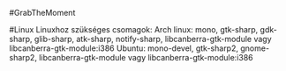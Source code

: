 #GrabTheMoment

#Linux
Linuxhoz szükséges csomagok:
Arch linux: mono, gtk-sharp, gdk-sharp, glib-sharp, atk-sharp, notify-sharp, libcanberra-gtk-module vagy libcanberra-gtk-module:i386
Ubuntu: mono-devel, gtk-sharp2, gnome-sharp2, libcanberra-gtk-module vagy libcanberra-gtk-module:i386
